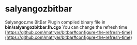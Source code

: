 # salyangozbitbar

Salyangoz.me BitBar Plugin
compiled binary file in **bin/salyangozbitbar.1h.cgo**
You can change the refresh time  [https://github.com/matryer/bitbar#configure-the-refresh-time](https://github.com/matryer/bitbar#configure-the-refresh-time)